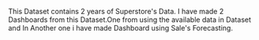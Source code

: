 This Dataset contains 2 years of Superstore's Data.
I have made 2 Dashboards from this Dataset.One from using the available data in Dataset and In Another one i have made Dashboard using Sale's Forecasting.
